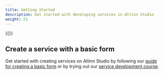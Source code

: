 ```yaml
---
title: Getting Started
description: Get started with developing services in Altinn Studio
weight: 21
---
```

{{<children />}}

## Create a service with a basic form
Get started with creating services on Altinn Studio by following our [guide for creating a basic form](../user-guides/basic-form/) or by trying out our [service development course](../../app/app-dev-course-v2/).